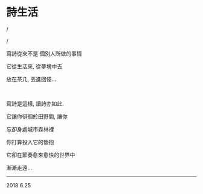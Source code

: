 # 詩生活

/

/


寫詩從來不是 個別人所做的事情

它從生活來, 從夢境中去

放在茶几, 丟進回憶...

<br>

寫詩是這樣, 讀詩亦如此.

它讓你徘徊於田野間, 讓你

忘卻身處城市森林裡

你打算投入它的懷抱

它卻在節奏愈來愈快的世界中

漸漸走遠...


---

2018 6.25